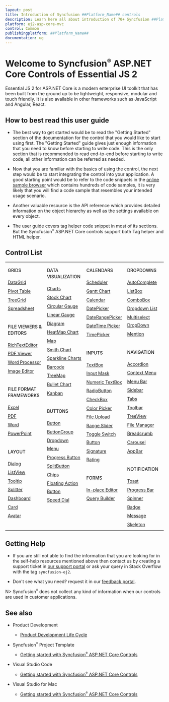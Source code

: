 ```yaml
---
layout: post
title: Introduction of Syncfusion ##Platform_Name## controls
description: Learn here all about introduction of 70+ Syncfusion ##Platform_Name## UI controls powered by Essential JS 2.
platform: ej2-asp-core-mvc
control: Common
publishingplatform: ##Platform_Name##
documentation: ug
---
```


# Welcome to Syncfusion<sup style="font-size:70%">&reg;</sup> ASP.NET Core Controls of Essential JS 2

Essential JS 2 for ASP.NET Core is a modern enterprise UI toolkit that has been built from the ground up to be lightweight, responsive, modular and touch friendly. It is also available in other frameworks such as JavaScript and Angular, React.

## How to best read this user guide

* The best way to get started would be to read the "Getting Started" section of the documentation for the control that you would like to start using first. The "Getting Started" guide gives just enough information that you need to know before starting to write code. This is the only section that is recommended to read end-to-end before starting to write code, all other information can be referred as needed.

* Now that you are familiar with the basics of using the control, the next step would be to start integrating the control into your application. A good starting point would be to refer to the code snippets in the [online sample browser](http://ej2.syncfusion.com/aspnetcore/) which contains hundreds of code samples, it is very likely that you will find a code sample that resembles your intended usage scenario.

* Another valuable resource is the API reference which provides detailed information on the object hierarchy as well as the settings available on every object.

* The user guide covers tag helper code snippet in most of its sections. But the Syncfusion<sup style="font-size:70%">&reg;</sup> ASP.NET Core controls support both Tag helper and HTML helper. 

## Control List

<style>
#table
{
border:0!important;
line-height: 160% !important;
}

tr
{
border:0 !important;
}

td
{
border:0!important;
vertical-align: top;
}

.control-anchor-link
{
font-size: 14px !important;
text-decoration: none!important;
text-align: left!important;
padding: 1px 0px;
}
.control-category-topics
{
font-size: 14px !important;
font-weight: 500!important;
border:0 !important;
line-height: 20px;
}
.control-category
{
font-size: 14px !important;
font-weight: 500!important;
border:0 !important;
text-align: left!important;
line-height: 20px;
padding-top: 20px;
}

</style>

<table id="table">
<tbody>
<colgroup>
<col style="width: 25%">
<col style="width: 25%">
<col style="width: 25%">
<col style="width: 25%">
</colgroup>
</tbody>
<tr>
    <td>
        <div><p class="control-category-topics">GRIDS</p></div>
        <div class="control-anchor-link"><a target="_self" href="https://ej2.syncfusion.com/aspnetcore/documentation/grid/getting-started-core">DataGrid</a></div>
        <div class="control-anchor-link"><a target="_self" href="https://ej2.syncfusion.com/aspnetcore/documentation/pivot-table/getting-started">Pivot Table</a></div>
        <div class="control-anchor-link"><a target="_self" href="https://ej2.syncfusion.com/aspnetcore/documentation/tree-grid/getting-started-core">TreeGrid</a></div>
        <div class="control-anchor-link"><a target="_self" href="https://ej2.syncfusion.com/aspnetcore/documentation/spreadsheet/getting-started-core">Spreadsheet</a></div>
        <div><p class="control-category">FILE VIEWERS & EDITORS</p></div>
        <div class="control-anchor-link"><a target="_self" href="https://ej2.syncfusion.com/aspnetcore/documentation/rich-text-editor/getting-started">RichTextEditor</a></div>
        <div class="control-anchor-link"><a target="_self" href="https://ej2.syncfusion.com/aspnetcore/documentation/pdfviewer/getting-started">PDF Viewer</a></div>
        <div class="control-anchor-link"><a target="_self" href="https://ej2.syncfusion.com/aspnetcore/documentation/document-editor/getting-started-core">Word Processor</a></div>
        <div class="control-anchor-link"><a target="_self" href="https://ej2.syncfusion.com/aspnetcore/documentation/image-editor/getting-started">Image Editor</a></div>
        <div><p class="control-category">FILE FORMAT FRAMEWORKS</p></div>
        <div class="control-anchor-link"><a target="_self" href="https://help.syncfusion.com/file-formats/xlsio/create-read-edit-excel-files-in-asp-net-core-c-sharp">Excel</a></div>
        <div class="control-anchor-link"><a target="_self" href="https://help.syncfusion.com/file-formats/pdf/create-pdf-file-in-asp-net-core">PDF</a></div>
        <div class="control-anchor-link"><a target="_self" href="https://help.syncfusion.com/file-formats/docio/create-word-document-in-asp-net-core">Word</a></div>
        <div class="control-anchor-link"><a target="_self" href="https://help.syncfusion.com/file-formats/presentation/create-read-edit-powerpoint-files-in-asp-net-core-c-sharp">PowerPoint</a></div>
        <div><p class="control-category">LAYOUT</p></div>
        <div class="control-anchor-link"><a target="_self" href="https://ej2.syncfusion.com/aspnetcore/documentation/dialog/getting-started">Dialog</a></div>
        <div class="control-anchor-link"><a target="_self" href="https://ej2.syncfusion.com/aspnetcore/documentation/listview/getting-started">ListView</a></div>
        <div class="control-anchor-link"><a target="_self" href="https://ej2.syncfusion.com/aspnetcore/documentation/tooltip/getting-started-asp-core">Tooltip</a></div>
        <div class="control-anchor-link"><a target="_self" href="https://ej2.syncfusion.com/aspnetcore/documentation/splitter/getting-started">Splitter</a></div>
        <div class="control-anchor-link"><a target="_self" href="https://ej2.syncfusion.com/aspnetcore/documentation/dashboard-layout/getting-started/">Dashboard</a></div>
        <div class="control-anchor-link"><a target="_self" href="https://ej2.syncfusion.com/aspnetcore/documentation/card/getting-started">Card</a></div>
        <div class="control-anchor-link"><a target="_self" href="https://ej2.syncfusion.com/aspnetcore/documentation/avatar/getting-started-asp-core">Avatar</a></div>
    </td>
    <td>
        <div><p class="control-category-topics">DATA VISUALIZATION</p></div>
        <div class="control-anchor-link"><a target="_self" href="https://ej2.syncfusion.com/aspnetcore/documentation/chart/getting-started">Charts</a></div>
        <div class="control-anchor-link"><a target="_self" href="https://ej2.syncfusion.com/aspnetcore/documentation/stock-chart/getting-started">Stock Chart</a></div>
        <div class="control-anchor-link"><a target="_self" href="https://ej2.syncfusion.com/aspnetcore/documentation/circular-gauge/getting-started">Circular Gauge</a></div>
        <div class="control-anchor-link"><a target="_self" href="https://ej2.syncfusion.com/aspnetcore/documentation/linear-gauge/getting-started">Linear Gauge</a></div>
        <div class="control-anchor-link"><a target="_self" href="https://ej2.syncfusion.com/aspnetcore/documentation/diagram/getting-started">Diagram</a></div>
        <div class="control-anchor-link"><a target="_self" href="https://ej2.syncfusion.com/aspnetcore/documentation/heatmap-chart/getting-started">HeatMap Chart</a></div>
        <div class="control-anchor-link"><a target="_self" href="https://ej2.syncfusion.com/aspnetcore/documentation/maps/getting-started">Map</a></div>
        <div class="control-anchor-link"><a target="_self" href="https://ej2.syncfusion.com/aspnetcore/documentation/smithchart/getting-started">Smith Chart</a></div>
        <div class="control-anchor-link"><a target="_self" href="https://ej2.syncfusion.com/aspnetcore/documentation/sparkline/getting-started">Sparkline Charts</a></div>
        <div class="control-anchor-link"><a target="_self" href="https://ej2.syncfusion.com/aspnetcore/documentation/barcode/getting-started">Barcode</a></div>
        <div class="control-anchor-link"><a target="_self" href="https://ej2.syncfusion.com/aspnetcore/documentation/treemap/getting-started">TreeMap</a></div>
        <div class="control-anchor-link"><a target="_self" href="https://ej2.syncfusion.com/aspnetcore/documentation/bullet-chart/getting-started">Bullet Chart</a></div>
        <div class="control-anchor-link"><a target="_self" href="https://ej2.syncfusion.com/aspnetcore/documentation/kanban/getting-started">Kanban</a></div>
        <div><p class="control-category">BUTTONS</p></div>
        <div class="control-anchor-link"><a target="_self" href="https://ej2.syncfusion.com/aspnetcore/documentation/button/getting-started">Button</a></div>
        <div class="control-anchor-link"><a target="_self" href="https://ej2.syncfusion.com/aspnetcore/documentation/button-group/getting-started">ButtonGroup</a></div>
        <div class="control-anchor-link"><a target="_self" href="https://ej2.syncfusion.com/aspnetcore/documentation/drop-down-button/getting-started">Dropdown Menu</a></div>
        <div class="control-anchor-link"><a target="_self" href="https://ej2.syncfusion.com/aspnetcore/documentation/progress-button/getting-started">Progress Button</a></div>
        <div class="control-anchor-link"><a target="_self" href="https://ej2.syncfusion.com/aspnetcore/documentation/split-button/getting-started">SplitButton</a></div>
        <div class="control-anchor-link"><a target="_self" href="https://ej2.syncfusion.com/aspnetcore/documentation/chips/getting-started">Chips</a></div>
        <div class="control-anchor-link"><a target="_self" href="https://ej2.syncfusion.com/aspnetcore/documentation/floating-action-button/getting-started">Floating Action Button</a></div>
        <div class="control-anchor-link"><a target="_self" href="https://ej2.syncfusion.com/aspnetcore/documentation/speeddial/getting-started">Speed Dial</a></div>
    </td>
    <td>
        <div><p class="control-category-topics">CALENDARS</p></div>
        <div class="control-anchor-link"><a target="_self" href="https://ej2.syncfusion.com/aspnetcore/documentation/schedule/getting-started">Scheduler</a></div>
        <div class="control-anchor-link"><a target="_self" href="https://ej2.syncfusion.com/aspnetcore/documentation/gantt/getting-started">Gantt Chart</a></div>
        <div class="control-anchor-link"><a target="_self" href="https://ej2.syncfusion.com/aspnetcore/documentation/calendar/getting-started">Calendar</a></div>
        <div class="control-anchor-link"><a target="_self" href="https://ej2.syncfusion.com/aspnetcore/documentation/datepicker/getting-started">DatePicker</a></div>
        <div class="control-anchor-link"><a target="_self" href="https://ej2.syncfusion.com/aspnetcore/documentation/daterangepicker/getting-started">DateRangePicker</a></div>
        <div class="control-anchor-link"><a target="_self" href="https://ej2.syncfusion.com/aspnetcore/documentation/datetimepicker/getting-started">DateTime Picker</a></div>
        <div class="control-anchor-link"><a target="_self" href="https://ej2.syncfusion.com/aspnetcore/documentation/timepicker/getting-started">TimePicker</a></div>
        <div><p class="control-category">INPUTS</p></div>
        <div class="control-anchor-link"><a target="_self" href="https://ej2.syncfusion.com/aspnetcore/documentation/textbox/getting-started">TextBox</a></div>
        <div class="control-anchor-link"><a target="_self" href="https://ej2.syncfusion.com/aspnetcore/documentation/maskedtextbox/getting-started/">Input Mask</a></div>
        <div class="control-anchor-link"><a target="_self" href="https://ej2.syncfusion.com/aspnetcore/documentation/numerictextbox/getting-started">Numeric TextBox</a></div>
        <div class="control-anchor-link"><a target="_self" href="https://ej2.syncfusion.com/aspnetcore/documentation/radio-button/getting-started">RadioButton</a></div>
        <div class="control-anchor-link"><a target="_self" href="https://ej2.syncfusion.com/aspnetcore/documentation/check-box/getting-started">CheckBox</a></div>
        <div class="control-anchor-link"><a target="_self" href="https://ej2.syncfusion.com/aspnetcore/documentation/color-picker/getting-started">Color Picker</a></div>
        <div class="control-anchor-link"><a target="_self" href="https://ej2.syncfusion.com/aspnetcore/documentation/uploader/getting-started">File Upload</a></div>
        <div class="control-anchor-link"><a target="_self" href="https://ej2.syncfusion.com/aspnetcore/documentation/range-slider/getting-started">Range Slider</a></div>
        <div class="control-anchor-link"><a target="_self" href="https://ej2.syncfusion.com/aspnetcore/documentation/switch/getting-started">Toggle Switch Button</a></div>
        <div class="control-anchor-link"><a target="_self" href="https://ej2.syncfusion.com/aspnetcore/documentation/signature/getting-started">Signature</a></div>
        <div class="control-anchor-link"><a target="_self" href="https://ej2.syncfusion.com/aspnetcore/documentation/rating/getting-started">Rating</a></div>
        <div><p class="control-category">FORMS</p></div>
        <div class="control-anchor-link"><a target="_self" href="https://ej2.syncfusion.com/aspnetcore/documentation/in-place-editor/getting-started">In-place Editor</a></div>
        <div class="control-anchor-link"><a target="_self" href="https://ej2.syncfusion.com/aspnetcore/documentation/query-builder/getting-started">Query Builder</a></div>
    </td>
    <td>
        <div><p class="control-category-topics">DROPDOWNS</p></div>
        <div class="control-anchor-link"><a target="_self" href="https://ej2.syncfusion.com/aspnetcore/documentation/auto-complete/getting-started">AutoComplete</a></div>
        <div class="control-anchor-link"><a target="_self" href="https://ej2.syncfusion.com/aspnetcore/documentation/list-box/getting-started-core">ListBox</a></div>
        <div class="control-anchor-link"><a target="_self" href="https://ej2.syncfusion.com/aspnetcore/documentation/combo-box/getting-started">ComboBox</a></div>
        <div class="control-anchor-link"><a target="_self" href="https://ej2.syncfusion.com/aspnetcore/documentation/drop-down-list/getting-started">Dropdown List</a></div>
        <div class="control-anchor-link"><a target="_self" href="https://ej2.syncfusion.com/aspnetcore/documentation/multi-select/getting-started">Multiselect DropDown</a></div>
        <div class="control-anchor-link"><a target="_self" href="https://ej2.syncfusion.com/aspnetcore/documentation/mention/getting-started">Mention</a></div>
        <div><p class="control-category">NAVIGATION</p></div>
        <div class="control-anchor-link"><a target="_self" href="https://ej2.syncfusion.com/aspnetcore/documentation/accordion/getting-started">Accordion</a></div>
        <div class="control-anchor-link"><a target="_self" href="https://ej2.syncfusion.com/aspnetcore/documentation/context-menu/getting-started">Context Menu</a></div>
        <div class="control-anchor-link"><a target="_self" href="https://ej2.syncfusion.com/aspnetcore/documentation/menu/getting-started">Menu Bar</a></div>
        <div class="control-anchor-link"><a target="_self" href="https://ej2.syncfusion.com/aspnetcore/documentation/sidebar/getting-started">Sidebar</a></div>
        <div class="control-anchor-link"><a target="_self" href="https://ej2.syncfusion.com/aspnetcore/documentation/tab/getting-started">Tabs</a></div>
        <div class="control-anchor-link"><a target="_self" href="https://ej2.syncfusion.com/aspnetcore/documentation/toolbar/getting-started">Toolbar</a></div>
        <div class="control-anchor-link"><a target="_self" href="https://ej2.syncfusion.com/aspnetcore/documentation/treeview/getting-started">TreeView</a></div>
        <div class="control-anchor-link"><a target="_self" href="https://ej2.syncfusion.com/aspnetcore/documentation/file-manager/getting-started">File Manager</a></div>
        <div class="control-anchor-link"><a target="_self" href="https://ej2.syncfusion.com/aspnetcore/documentation/breadcrumb/getting-started">Breadcrumb</a></div>
        <div class="control-anchor-link"><a target="_self" href="https://ej2.syncfusion.com/aspnetcore/documentation/carousel/getting-started">Carousel</a></div>
        <div class="control-anchor-link"><a target="_self" href="https://ej2.syncfusion.com/aspnetcore/documentation/appbar/getting-started">AppBar</a></div>
        <div><p class="control-category">NOTIFICATION</p></div>
        <div class="control-anchor-link"><a target="_self" href="https://ej2.syncfusion.com/aspnetcore/documentation/toast/getting-started">Toast</a></div>
        <div class="control-anchor-link"><a target="_self" href="https://ej2.syncfusion.com/aspnetcore/documentation/progress-bar/getting-started">Progress Bar</a></div>
        <div class="control-anchor-link"><a target="_self" href="https://ej2.syncfusion.com/aspnetcore/documentation/spinner/getting-started-asp-core">Spinner</a></div>
        <div class="control-anchor-link"><a target="_self" href="https://ej2.syncfusion.com/aspnetcore/documentation/badge/getting-started-asp-core">Badge</a></div>
        <div class="control-anchor-link"><a target="_self" href="https://ej2.syncfusion.com/aspnetcore/documentation/message/getting-started">Message</a></div>
        <div class="control-anchor-link"><a target="_self" href="https://ej2.syncfusion.com/aspnetcore/documentation/skeleton/getting-started">Skeleton</a></div>
    </td>
</tr>
</table>
<!-- markdownlint-enable MD033 MD018 -->

## Getting Help

* If you are still not able to find the information that you are looking for in the self-help resources mentioned above then contact us by creating a support ticket in [our support portal](https://www.syncfusion.com/support/directtrac/incidents/newincident) or ask your query in Stack Overflow with the tag `syncfusion-ej2`.

* Don't see what you need? request it in our [feedback portal](https://www.syncfusion.com/feedback/aspnet-core).

N> Syncfusion<sup style="font-size:70%">&reg;</sup> does not collect any kind of information when our controls are used in customer applications.

## See also

* Product Development

    * [Product Development Life Cycle](https://www.syncfusion.com/support/product-lifecycle/)

* Syncfusion<sup style="font-size:70%">&reg;</sup> Project Template

    * [Getting started with Syncfusion<sup style="font-size:70%">&reg;</sup> ASP.NET Core Controls](https://ej2.syncfusion.com/aspnetcore/documentation/getting-started/project-template)

* Visual Studio Code

    * [Getting started with Syncfusion<sup style="font-size:70%">&reg;</sup> ASP.NET Core Controls](https://ej2.syncfusion.com/aspnetcore/documentation/getting-started/vscode)

* Visual Studio for Mac

    * [Getting started with Syncfusion<sup style="font-size:70%">&reg;</sup> ASP.NET Core Controls](https://ej2.syncfusion.com/aspnetcore/documentation/getting-started/visual-studio-mac)
